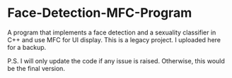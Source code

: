 # Face-Detection-MFC-Program
A program that implements a face detection and a sexuality classifier in C++ and use MFC for UI display.
This is a legacy project. I uploaded here for a backup. 

P.S. I will only update the code if any issue is raised. Otherwise, this would be the final version.
